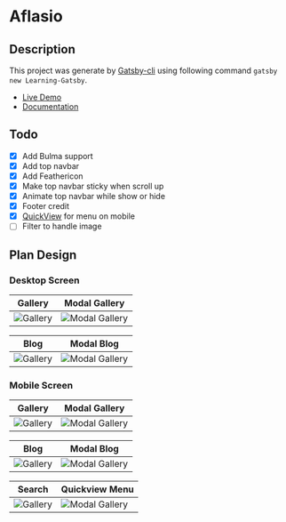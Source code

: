 # Aflasio 

## Description

<!-- TODO: Add project description here -->

This project was generate by [Gatsby-cli](https://www.npmjs.com/package/gatsby-cli) using following command `gatsby new Learning-Gatsby`. 
- [Live Demo](https://learninggatsbyjs.netlify.com/)
- [Documentation](https://github.com/sira313/Learning-Gatsby/wiki)

## Todo

- [x] Add Bulma support
- [x] Add top navbar
- [x] Add Feathericon
- [x] Make top navbar sticky when scroll up
- [x] Animate top navbar while show or hide
- [x] Footer credit
- [x] [QuickView](https://wikiki.github.io/components/quickview/) for menu on mobile
- [ ] Filter to handle image

## Plan Design

### Desktop Screen

| Gallery  | Modal Gallery |
| ------------- | ------------- |
| <img src="https://raw.githubusercontent.com/sira313/Learning-Gatsby/master/src/images/design/desktop/desktopGallery.png" alt="Gallery" width="auto">  | <img src="https://raw.githubusercontent.com/sira313/Learning-Gatsby/master/src/images/design/desktop/desktopModalGallery.png" alt="Modal Gallery" width="auto">  |

| Blog  | Modal Blog |
| ------------- | ------------- |
| <img src="https://raw.githubusercontent.com/sira313/Learning-Gatsby/master/src/images/design/desktop/desktopBlog.png" alt="Gallery" width="auto">  | <img src="https://raw.githubusercontent.com/sira313/Learning-Gatsby/master/src/images/design/desktop/desktopModalBlog.png" alt="Modal Gallery" width="auto">  |

### Mobile Screen

| Gallery  | Modal Gallery |
| ------------- | ------------- |
| <img src="https://raw.githubusercontent.com/sira313/Learning-Gatsby/master/src/images/design/mobile/mobileGallery.png" alt="Gallery" width="auto">  | <img src="https://raw.githubusercontent.com/sira313/Learning-Gatsby/master/src/images/design/mobile/mobileModalGallery.png" alt="Modal Gallery" width="auto">  |

| Blog  | Modal Blog |
| ------------- | ------------- |
| <img src="https://raw.githubusercontent.com/sira313/Learning-Gatsby/master/src/images/design/mobile/mobileBlog.png" alt="Gallery" width="auto">  | <img src="https://raw.githubusercontent.com/sira313/Learning-Gatsby/master/src/images/design/mobile/mobileModalBlog.png" alt="Modal Gallery" width="auto">  |

| Search  | Quickview Menu |
| ------------- | ------------- |
| <img src="https://raw.githubusercontent.com/sira313/Learning-Gatsby/master/src/images/design/mobile/mobileSearch.png" alt="Gallery" width="auto">  | <img src="https://raw.githubusercontent.com/sira313/Learning-Gatsby/master/src/images/design/mobile/mobileQuickviewMenu.png" alt="Modal Gallery" width="auto">  |

